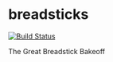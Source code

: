 # breadsticks

[![Build Status](https://travis-ci.com/Torpus/breadsticks.svg?branch=master)](https://travis-ci.com/Torpus/breadsticks)

The Great Breadstick Bakeoff
